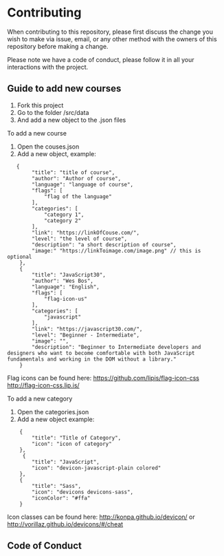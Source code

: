 # Contributing

When contributing to this repository, please first discuss the change you wish to make via issue,
email, or any other method with the owners of this repository before making a change. 

Please note we have a code of conduct, please follow it in all your interactions with the project.

## Guide to add new courses


1. Fork this project
2. Go to the folder /src/data
3. And add a new object to the .json files

To add a new course
1. Open the couses.json
2. Add a new object, example:
```
   {
        "title": "title of course",
        "author": "Author of course",
        "language": "language of course",
        "flags": [
            "flag of the language"
        ],
        "categories": [
            "category 1",
            "category 2"
        ],
        "link": "https://linkOfCouse.com/",
        "level": "the level of course",
        "description": "a short description of course",
        "image:" "https://linkToimage.com/image.png" // this is optional
    },
    {
        "title": "JavaScript30",
        "author": "Wes Bos",
        "language": "English",
        "flags": [
            "flag-icon-us"
        ],
        "categories": [
            "javascript"
        ],
        "link": "https://javascript30.com/",
        "level": "Beginner - Intermediate",
        "image": "",
        "description": "Beginner to Intermediate developers and designers who want to become comfortable with both JavaScript fundamentals and working in the DOM without a library."
    }
```

Flag icons can be found here: https://github.com/lipis/flag-icon-css  http://flag-icon-css.lip.is/

To add a new category
1. Open the categories.json
2. Add a new object example:
```
    {
        "title": "Title of Category",
        "icon": "icon of category"
    },
     {
        "title": "JavaScript",
        "icon": "devicon-javascript-plain colored"
    },
    {
        "title": "Sass",
        "icon": "devicons devicons-sass",
        "iconColor": "#ffa"
    }
```

Icon classes can be found here: http://konpa.github.io/devicon/ or http://vorillaz.github.io/devicons/#/cheat

## Code of Conduct
